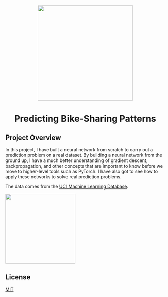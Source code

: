 <div align="center">
<img
src="https://s3.amazonaws.com/video.udacity-data.com/topher/2018/August/5b68a9b1_bikeshare-li/bikeshare-li.jpg" height="300" width="300" />
<br />
<h1>Predicting Bike-Sharing Patterns</h1>
</div>

## Project Overview

In this project, I have built a neural network from scratch to carry out a prediction problem on a real dataset. By building a neural network from the ground up, I have a much better understanding of gradient descent, backpropagation, and other concepts that are important to know before we move to higher-level tools such as PyTorch. I have also got to see how to apply these networks to solve real prediction problems.

The data comes from the [UCI Machine Learning Database](https://archive.ics.uci.edu/ml/datasets/Bike+Sharing+Dataset).

<a href="https://mybinder.org/v2/gh/iamrajiv/Predicting-Bike-Sharing-Patterns/master"><img align="center" src="https://mybinder.org/static/logo.svg" width="220" /></a>

## License

[MIT](https://choosealicense.com/licenses/mit/)

